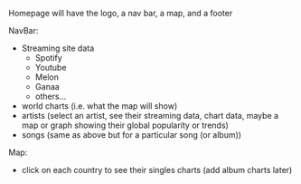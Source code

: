 Homepage will have the logo, a nav bar, a map, and a footer

NavBar:
- Streaming site data
    - Spotify
    - Youtube
    - Melon
    - Ganaa
    - others...
- world charts (i.e. what the map will show)
- artists (select an artist, see their streaming data, chart data, maybe a map or graph showing their global popularity or trends)
- songs (same as above but for a particular song (or album))

Map:
- click on each country to see their singles charts (add album charts later)